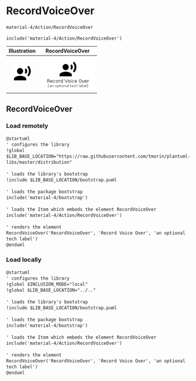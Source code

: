 # RecordVoiceOver


```text
material-4/Action/RecordVoiceOver
```

```text
include('material-4/Action/RecordVoiceOver')
```



| Illustration | RecordVoiceOver |
| :---: | :---: |
| ![illustration for Illustration](../../material-4/Action/RecordVoiceOver.png) | ![illustration for RecordVoiceOver](../../material-4/Action/RecordVoiceOver.Local.png) |




## RecordVoiceOver

### Load remotely
```plantuml
@startuml
' configures the library
!global $LIB_BASE_LOCATION="https://raw.githubusercontent.com/tmorin/plantuml-libs/master/distribution"

' loads the library's bootstrap
!include $LIB_BASE_LOCATION/bootstrap.puml

' loads the package bootstrap
include('material-4/bootstrap')

' loads the Item which embeds the element RecordVoiceOver
include('material-4/Action/RecordVoiceOver')

' renders the element
RecordVoiceOver('RecordVoiceOver', 'Record Voice Over', 'an optional tech label')
@enduml
```

### Load locally
```plantuml
@startuml
' configures the library
!global $INCLUSION_MODE="local"
!global $LIB_BASE_LOCATION="../.."

' loads the library's bootstrap
!include $LIB_BASE_LOCATION/bootstrap.puml

' loads the package bootstrap
include('material-4/bootstrap')

' loads the Item which embeds the element RecordVoiceOver
include('material-4/Action/RecordVoiceOver')

' renders the element
RecordVoiceOver('RecordVoiceOver', 'Record Voice Over', 'an optional tech label')
@enduml
```

